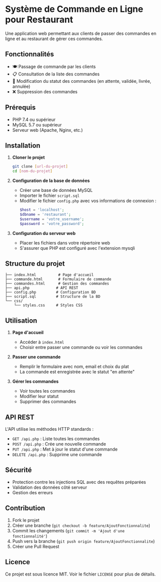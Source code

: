 # Système de Commande en Ligne pour Restaurant

Une application web permettant aux clients de passer des commandes en ligne et au restaurant de gérer ces commandes.

## Fonctionnalités

- 🍽️ Passage de commande par les clients
- 📋 Consultation de la liste des commandes
- 🔄 Modification du statut des commandes (en attente, validée, livrée, annulée)
- ❌ Suppression des commandes

## Prérequis

- PHP 7.4 ou supérieur
- MySQL 5.7 ou supérieur
- Serveur web (Apache, Nginx, etc.)

## Installation

1. **Cloner le projet**
   ```bash
   git clone [url-du-projet]
   cd [nom-du-projet]
   ```

2. **Configuration de la base de données**
   - Créer une base de données MySQL
   - Importer le fichier `script.sql`
   - Modifier le fichier `config.php` avec vos informations de connexion :
     ```php
     $host = 'localhost';
     $dbname = 'restaurant';
     $username = 'votre_username';
     $password = 'votre_password';
     ```

3. **Configuration du serveur web**
   - Placer les fichiers dans votre répertoire web
   - S'assurer que PHP est configuré avec l'extension mysqli

## Structure du projet

```
├── index.html          # Page d'accueil
├── commande.html       # Formulaire de commande
├── commandes.html      # Gestion des commandes
├── api.php            # API REST
├── config.php         # Configuration BD
├── script.sql         # Structure de la BD
└── css/
    └── styles.css     # Styles CSS
```

## Utilisation

1. **Page d'accueil**
   - Accéder à `index.html`
   - Choisir entre passer une commande ou voir les commandes

2. **Passer une commande**
   - Remplir le formulaire avec nom, email et choix du plat
   - La commande est enregistrée avec le statut "en attente"

3. **Gérer les commandes**
   - Voir toutes les commandes
   - Modifier leur statut
   - Supprimer des commandes

## API REST

L'API utilise les méthodes HTTP standards :

- `GET /api.php` : Liste toutes les commandes
- `POST /api.php` : Crée une nouvelle commande
- `PUT /api.php` : Met à jour le statut d'une commande
- `DELETE /api.php` : Supprime une commande

## Sécurité

- Protection contre les injections SQL avec des requêtes préparées
- Validation des données côté serveur
- Gestion des erreurs

## Contribution

1. Fork le projet
2. Créer une branche (`git checkout -b feature/AjoutFonctionnalite`)
3. Commit les changements (`git commit -m 'Ajout d'une fonctionnalité'`)
4. Push vers la branche (`git push origin feature/AjoutFonctionnalite`)
5. Créer une Pull Request

## Licence

Ce projet est sous licence MIT. Voir le fichier `LICENSE` pour plus de détails.
